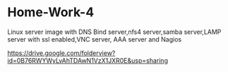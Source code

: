# Home-Work-4

Linux server image with DNS Bind server,nfs4 server,samba server,LAMP server with ssl enabled,VNC server, AAA server and Nagios

https://drive.google.com/folderview?id=0B76RWYWyLvAhTDAwN1VzX1JXR0E&usp=sharing
